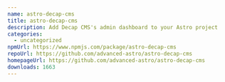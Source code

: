 ```yaml
---
name: astro-decap-cms
title: astro-decap-cms
description: Add Decap CMS's admin dashboard to your Astro project
categories:
  - uncategorized
npmUrl: https://www.npmjs.com/package/astro-decap-cms
repoUrl: https://github.com/advanced-astro/astro-decap-cms
homepageUrl: https://github.com/advanced-astro/astro-decap-cms
downloads: 1663
---
```


